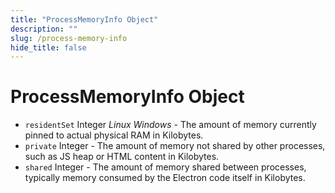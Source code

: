 ```yaml
---
title: "ProcessMemoryInfo Object"
description: ""
slug: /process-memory-info
hide_title: false
---
```


# ProcessMemoryInfo Object

* `residentSet` Integer _Linux_ _Windows_ - The amount of memory
currently pinned to actual physical RAM in Kilobytes.
* `private` Integer - The amount of memory not shared by other processes, such as JS heap or HTML content in Kilobytes.
* `shared` Integer - The amount of memory shared between processes, typically
  memory consumed by the Electron code itself in Kilobytes.
